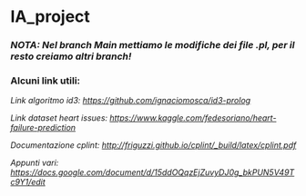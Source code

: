 # IA_project
### _NOTA: Nel branch Main mettiamo le modifiche dei file .pl, per il resto creiamo altri branch!_
### Alcuni link utili:

_Link algoritmo id3: https://github.com/ignaciomosca/id3-prolog_

_Link dataset heart issues: https://www.kaggle.com/fedesoriano/heart-failure-prediction_

_Documentazione cplint: http://friguzzi.github.io/cplint/_build/latex/cplint.pdf_

_Appunti vari: https://docs.google.com/document/d/15ddOQqzEjZuvyDJ0g_bkPUN5V49Tc9Y1/edit_ 
